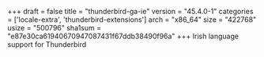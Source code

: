 +++
draft = false
title = "thunderbird-ga-ie"
version = "45.4.0-1"
categories = ['locale-extra', 'thunderbird-extensions']
arch = "x86_64"
size = "422768"
usize = "500796"
sha1sum = "e87e30ca61940670947087431f67ddb38490f96a"
+++
Irish language support for Thunderbird